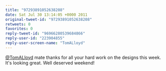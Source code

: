 ```yaml
---
title: "97293891052638208"
date: Sat Jul 30 13:14:05 +0000 2011
original-tweet-id: "97293891052638208"
retweets: 0
favorites: 0
reply-tweet-id: "96966280539684866"
reply-user-id: "223904855"
reply-user-screen-name: "TomALloyd"
---
```

<a href="https://twitter.com/TomALloyd">@TomALloyd</a> mate thanks for all your hard work on the designs this week. It's looking great. Well deserved weekend!
